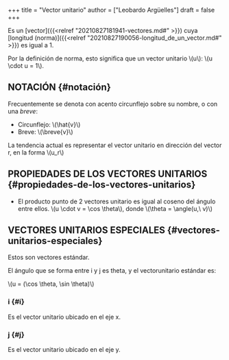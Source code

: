 +++
title = "Vector unitario"
author = ["Leobardo Argüelles"]
draft = false
+++

Es un [vector]({{<relref "20210827181941-vectores.md#" >}}) cuya [longitud (norma)]({{<relref "20210827190056-longitud_de_un_vector.md#" >}}) es igual a 1.

Por la definición de norma, esto significa que un vector unitario \\(u\\):
\\(u \cdot u = 1\\).


## NOTACIÓN {#notación}

Frecuentemente se denota con acento circunflejo sobre su nombre, o con
una _breve_:

-   Circunflejo: \\(\hat{v}\\)
-   Breve: \\(\breve{v}\\)

La tendencia actual es representar el vector unitario en dirección del
vector r, en la forma \\(u\_r\\)


## PROPIEDADES DE LOS VECTORES UNITARIOS {#propiedades-de-los-vectores-unitarios}

-   El producto punto de 2 vectores unitario es igual al coseno del ángulo entre ellos.
    \\(u \cdot v = \cos \theta\\), donde \\(\theta = \angle(u,\ v)\\)


## VECTORES UNITARIOS ESPECIALES {#vectores-unitarios-especiales}

Estos son vectores estándar.

El ángulo que se forma entre i y j es theta, y el vectorunitario estándar
es:

\\(u = (\cos \theta, \sin \theta)\\)


### i {#i}

Es el vector unitario ubicado en el eje x.


### j {#j}

Es el vector unitario ubicado en el eje y.
